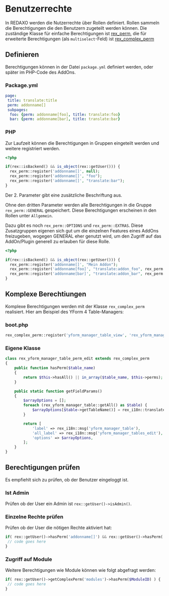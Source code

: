 # Benutzerrechte

In REDAXO werden die Nutzerrechte über Rollen definiert. Rollen sammeln die Berechtigungen die den Benutzern zugeteilt werden können.  Die zuständige Klasse für einfache Berechtigungen ist [rex_perm](https://friendsofredaxo.github.io/phpdoc/classes/rex-perm.html), die für erweiterte Berechtigungen (als `multiselect`-Feld) ist [rex_complex_perm](https://friendsofredaxo.github.io/phpdoc/classes/rex-complex-perm.html)

## Definieren

Berechtigungen können in der Datei `package.yml` definiert werden, oder später im PHP-Code des AddOns.

### Package.yml

```yml
page:
 title: translate:title
 perm: addonname[]
 subpages:
  foo: {perm: addonname[foo], title: translate:foo}
  bar: {perm: addonname[bar], title: translate:bar}
```

### PHP

Zur Laufzeit können die Berechtigungen in Gruppen eingeteilt werden und weitere registriert werden. 

```php
<?php

if(rex::isBackend() && is_object(rex::getUser())) {
  rex_perm::register('addonname[]', null);
  rex_perm::register('addonname[]', "foo");
  rex_perm::register('addonname[]', "translate:bar");
}
```

Der 2. Parameter gibt eine zusätzliche Beschriftung aus. 

Ohne den dritten Parameter werden alle Berechtigungen in die Gruppe `rex_perm::GENERAL` gespeichert. Diese Berechtigungen erscheinen in den Rollen unter `Allgemein`. 

Dazu gibt es noch `rex_perm::OPTIONS` und `rex_perm::EXTRAS`. Diese Zusatzgruppen eigenen sich gut um die einzelnen Features eines AddOns freizugeben, wogegen GENERAL eher genutzt wird, um den Zugriff auf das AddOn/Plugin generell zu erlauben für diese Rolle.

```php
<?php

if(rex::isBackend() && is_object(rex::getUser())) {
  rex_perm::register('addonname[]', "Mein Addon");
  rex_perm::register('addonname[foo]', "translate:addon_foo", rex_perm::OPTIONS);
  rex_perm::register('addonname[bar]', "translate:addon_bar", rex_perm::GENERAL);
}
```

## Komplexe Berechtiungen

Komplexe Berechtigungen werden mit der Klasse `rex_complex_perm` realisiert. Hier am Beispiel des YForm 4 Table-Managers:

### boot.php

```php
rex_complex_perm::register('yform_manager_table_view', 'rex_yform_manager_table_perm_edit');
```

### Eigene Klasse
```php
class rex_yform_manager_table_perm_edit extends rex_complex_perm
{
    public function hasPerm($table_name)
    {
        return $this->hasAll() || in_array($table_name, $this->perms);
    }

    public static function getFieldParams()
    {
        $arrayOptions = [];
        foreach (rex_yform_manager_table::getAll() as $table) {
            $arrayOptions[$table->getTableName()] = rex_i18n::translate($table->getName()).' ['.$table->getTableName().']';
        }

        return [
            'label' => rex_i18n::msg('yform_manager_table'),
            'all_label' => rex_i18n::msg('yform_manager_tables_edit'),
            'options' => $arrayOptions,
        ];
    }
}
```

## Berechtigungen prüfen

Es empfiehlt sich zu prüfen, ob der Benutzer eingeloggt ist.

### Ist Admin

Prüfen ob der User ein Admin ist `rex::getUser()->isAdmin()`.

### Einzelne Rechte prüfen

Prüfen ob der User die nötigen Rechte aktiviert hat:

```php
if( rex::getUser()->hasPerm('addonname[]') && rex::getUser()->hasPerm('addonname[foo]') ) {
 // code goes here
}
```

### Zugriff auf Module

Weitere Berechtigungen wie Module können wie folgt abgefragt werden:

```php
if( rex::getUser()->getComplexPerm('modules')->hasPerm($ModuleID) ) {
 // code goes here
}
```
